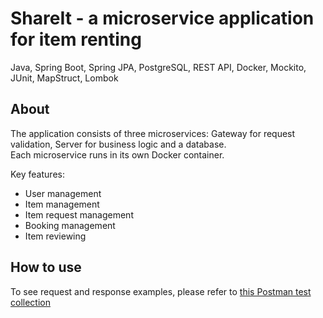 # ShareIt - a microservice application for item renting
Java, Spring Boot, Spring JPA, PostgreSQL, REST API, Docker, Mockito, JUnit, MapStruct, Lombok

## About

The application consists of three microservices: Gateway for request validation, Server for business logic and a database. <br> Each microservice runs in its own Docker container.

Key features: 
- User management
- Item management
- Item request management
- Booking management
- Item reviewing

## How to use 

To see request and response examples, please refer to [this Postman test collection](https://github.com/yandex-praktikum/java-shareit/blob/add-docker/postman/sprint.json)
